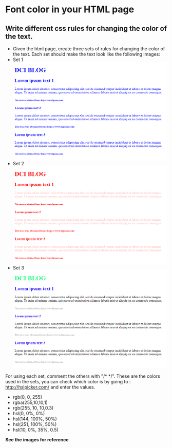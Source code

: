 # Font color in your HTML page
## Write different css rules for changing the color of the text. 

* Given the html page, create three sets of rules for changing the color of the text. Each set should make the text look like the following images:
* Set 1
![alt text](./images/set1.png "Set 1") 
* Set 2
![alt text](./images/set2.png "Set 2") 
* Set 3
![alt text](./images/set3.png "Set 3") 

For using each set, comment the others with "/* */". These are the colors used in the sets, you can check which color is by going to : http://hslpicker.com/  and enter the values.
* rgb(0, 0, 255)
* rgba(255,10,10,1)
* rgb(255, 10, 10,0.3)
* hsl(0, 0%, 0%)
* hsl(144, 100%, 50%)
* hsl(251, 100%, 50%)
* hsl(10, 0%, 35%, 0.5)


**See the images for reference**